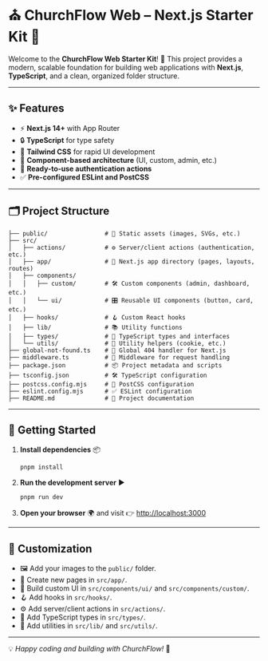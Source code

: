 # ⛪ ChurchFlow Web – Next.js Starter Kit 🚀

Welcome to the **ChurchFlow Web Starter Kit**! 🎉 This project provides a modern, scalable foundation for building web applications with **Next.js**, **TypeScript**, and a clean, organized folder structure.

---

## ✨ Features

* ⚡ **Next.js 14+** with App Router
* 🔒 **TypeScript** for type safety
* 🎨 **Tailwind CSS** for rapid UI development
* 🧩 **Component-based architecture** (UI, custom, admin, etc.)
* 🔑 **Ready-to-use authentication actions**
* ✅ **Pre-configured ESLint and PostCSS**

---

## 🗂️ Project Structure

```
├── public/                # 📁 Static assets (images, SVGs, etc.)
├── src/
│   ├── actions/           # ⚙️ Server/client actions (authentication, etc.)
│   ├── app/               # 📂 Next.js app directory (pages, layouts, routes)
│   ├── components/
│   │   ├── custom/        # 🛠️ Custom components (admin, dashboard, etc.)
│   │   └── ui/            # 🎛️ Reusable UI components (button, card, etc.)
│   ├── hooks/             # 🪝 Custom React hooks
│   ├── lib/               # 📚 Utility functions
│   ├── types/             # 📝 TypeScript types and interfaces
│   └── utils/             # 🔧 Utility helpers (cookie, etc.)
├── global-not-found.ts    # 🚫 Global 404 handler for Next.js
├── middleware.ts          # 🧭 Middleware for request handling
├── package.json           # 📦 Project metadata and scripts
├── tsconfig.json          # 🛠️ TypeScript configuration
├── postcss.config.mjs     # 🎨 PostCSS configuration
├── eslint.config.mjs      # ✅ ESLint configuration
├── README.md              # 📖 Project documentation
```

---

## 🚀 Getting Started

1. **Install dependencies** 📦

   ```sh
   pnpm install
   ```
2. **Run the development server** ▶️

   ```sh
   pnpm run dev
   ```
3. **Open your browser** 🌍 and visit 👉 [http://localhost:3000](http://localhost:3000)

---

## 🎨 Customization

* 🖼️ Add your images to the `public/` folder.
* 📄 Create new pages in `src/app/`.
* 🧩 Build custom UI in `src/components/ui/` and `src/components/custom/`.
* 🪝 Add hooks in `src/hooks/`.
* ⚙️ Add server/client actions in `src/actions/`.
* 📝 Add TypeScript types in `src/types/`.
* 🔧 Add utilities in `src/lib/` and `src/utils/`.

---

💡 *Happy coding and building with ChurchFlow!* 🙌
